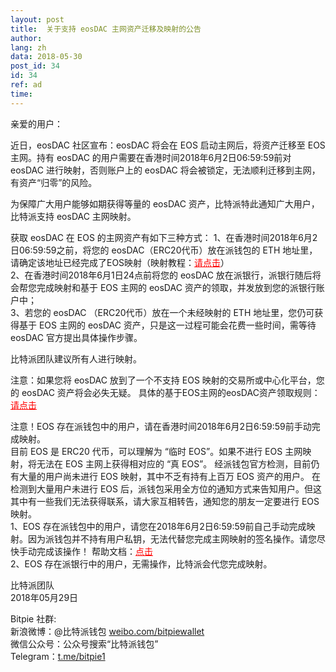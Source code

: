```yaml
---
layout: post
title:  关于支持 eosDAC 主网资产迁移及映射的公告
author: 
lang: zh
data: 2018-05-30
post_id: 34
id: 34
ref: ad
time: 
---
```


亲爱的用户：

近日，eosDAC 社区宣布：eosDAC 将会在 EOS 启动主网后，将资产迁移至 EOS 主网。持有 eosDAC 的用户需要在香港时间2018年6月2日06:59:59前对 eosDAC 进行映射，否则账户上的 eosDAC 将会被锁定，无法顺利迁移到主网，有资产“归零”的风险。

为保障广大用户能够如期获得等量的 eosDAC 资产，比特派特此通知广大用户，比特派支持 eosDAC 主网映射。

获取 eosDAC 在 EOS 的主网资产有如下三种方式：
1、在香港时间2018年6月2日06:59:59之前，将您的 eosDAC（ERC20代币）放在派钱包的 ETH 地址里，请确定该地址已经完成了EOS映射（映射教程：<a href="http://docs.bitpie.com/zh_CN/latest/commonContract/index.html#eos-register" target="_blank" style="color:red">请点击</a>）<br/>
2、在香港时间2018年6月1日24点前将您的 eosDAC 放在派银行，派银行随后将会帮您完成映射和基于 EOS 主网的 eosDAC 资产的领取，并发放到您的派银行账户中；<br/>
3、若您的 eosDAC （ERC20代币）放在一个未经映射的 ETH 地址里，您仍可获得基于 EOS 主网的 eosDAC 资产，只是这一过程可能会花费一些时间，需等待 eosDAC 官方提出具体操作步骤。

比特派团队建议所有人进行映射。

注意：如果您将 eosDAC 放到了一个不支持 EOS 映射的交易所或中心化平台，您的 eosDAC 资产将会必失无疑。
具体的基于EOS主网的eosDAC资产领取规则：<a href="https://www.jianshu.com/p/a74b1de9e2b1/" target="_blank" style="color:red">请点击</a>


注意！EOS 存在派钱包中的用户，请在香港时间2018年6月2日6:59:59前手动完成映射。<br/>
目前 EOS 是 ERC20 代币，可以理解为 “临时 EOS”。如果不进行 EOS 主网映射，将无法在 EOS 主网上获得相对应的 “真 EOS”。
经派钱包官方检测，目前仍有大量的用户尚未进行 EOS 映射，其中不乏有持有上百万 EOS 资产的用户。
在检测到大量用户未进行 EOS 后，派钱包采用全方位的通知方式来告知用户。但这其中有一些我们无法获得联系，请大家互相转告，通知您的朋友一定要进行 EOS 映射。<br/>
1、EOS 存在派钱包中的用户，请您在2018年6月2日6:59:59前自己手动完成映射。因为派钱包并不持有用户私钥，无法代替您完成主网映射的签名操作。请您尽快手动完成该操作！ 帮助文档：<a href="http://docs.bitpie.com/zh_CN/latest/commonContract/index.html#eos-register" target="_blank" style="color:red">点击</a><br/>
2、EOS 存在派银行中的用户，无需操作，比特派会代您完成映射。


比特派团队<br/>
2018年05月29日

Bitpie 社群:<br/>
新浪微博：@比特派钱包 <a href="https://weibo.com/bitpiewallet" target="_blank">weibo.com/bitpiewallet</a><br/>
微信公众号：公众号搜索“比特派钱包”<br/>
Telegram：<a href="https://t.me/bitpie1" target="_blank">t.me/bitpie1</a>

